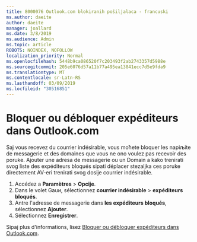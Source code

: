```yaml
---
title: 8000076 Outlook.com blokiranih pošiljalaca - francuski
ms.author: daeite
author: daeite
manager: joallard
ms.date: 3/8/2019
ms.audience: Admin
ms.topic: article
ROBOTS: NOINDEX, NOFOLLOW
localization_priority: Normal
ms.openlocfilehash: 5448b9ca086520f7c203493f2ab2743357d5988e
ms.sourcegitcommit: 205e6076d57a11b77a495ea13841ecc7d5e9fda9
ms.translationtype: MT
ms.contentlocale: sr-Latn-RS
ms.lasthandoff: 03/09/2019
ms.locfileid: "30516851"
---
```

# <a name="bloquer-ou-dbloquer-expditeurs-dans-outlookcom"></a>Bloquer ou débloquer expéditeurs dans Outlook.com

Saj vous recevez du courrier indésirable, vous moћete bloquer les napiљite de messagerie et des domaines que vous ne ono voulez pas recevoir des poruke. Ajouter une adresa de messagerie ou un Domain a kako trenirati svog liste des expéditeurs bloqués sipati déplacer stezaljka ces poruke directement AV-eri trenirati svog dosije courrier indésirable.

1. Accédez a **Paramètres** > **Opcije**.
2. Dans le volet Gauи, sélectionnez **courrier indésirable** > **expéditeurs bloqués**.
3. Antre l'adresse de messagerie dans **les expéditeurs bloqués**, sélectionnez **Ajouter**.
4. Sélectionnez **Enregistrer**.

Sipaj plus d'informations, lisez [Bloquer ou débloquer expéditeurs dans Outlook.com](https://support.office.com/fr-fr/article/bloquer-ou-débloquer-expéditeurs-dans-outlook-com-afba1c94-77bb-4f50-8b85-057cf52f4d5e?ui=fr-FR&rs=fr-FR&ad=FR).